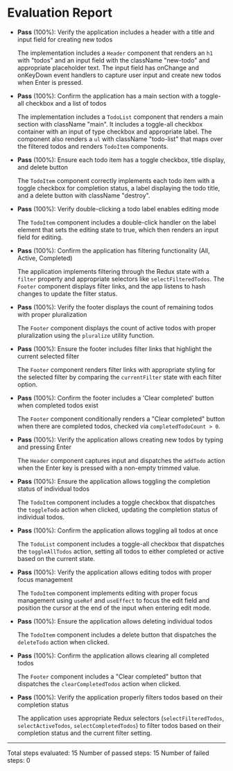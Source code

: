 # Evaluation Report

- **Pass** (100%): Verify the application includes a header with a title and input field for creating new todos
  
  The implementation includes a `Header` component that renders an `h1` with "todos" and an input field with the className "new-todo" and appropriate placeholder text. The input field has onChange and onKeyDown event handlers to capture user input and create new todos when Enter is pressed.

- **Pass** (100%): Confirm the application has a main section with a toggle-all checkbox and a list of todos
  
  The implementation includes a `TodoList` component that renders a main section with className "main". It includes a toggle-all checkbox container with an input of type checkbox and appropriate label. The component also renders a `ul` with className "todo-list" that maps over the filtered todos and renders `TodoItem` components.

- **Pass** (100%): Ensure each todo item has a toggle checkbox, title display, and delete button
  
  The `TodoItem` component correctly implements each todo item with a toggle checkbox for completion status, a label displaying the todo title, and a delete button with className "destroy".

- **Pass** (100%): Verify double-clicking a todo label enables editing mode
  
  The `TodoItem` component includes a double-click handler on the label element that sets the editing state to true, which then renders an input field for editing.

- **Pass** (100%): Confirm the application has filtering functionality (All, Active, Completed)
  
  The application implements filtering through the Redux state with a `filter` property and appropriate selectors like `selectFilteredTodos`. The `Footer` component displays filter links, and the app listens to hash changes to update the filter status.

- **Pass** (100%): Verify the footer displays the count of remaining todos with proper pluralization
  
  The `Footer` component displays the count of active todos with proper pluralization using the `pluralize` utility function.

- **Pass** (100%): Ensure the footer includes filter links that highlight the current selected filter
  
  The `Footer` component renders filter links with appropriate styling for the selected filter by comparing the `currentFilter` state with each filter option.

- **Pass** (100%): Confirm the footer includes a 'Clear completed' button when completed todos exist
  
  The `Footer` component conditionally renders a "Clear completed" button when there are completed todos, checked via `completedTodoCount > 0`.

- **Pass** (100%): Verify the application allows creating new todos by typing and pressing Enter
  
  The `Header` component captures input and dispatches the `addTodo` action when the Enter key is pressed with a non-empty trimmed value.

- **Pass** (100%): Ensure the application allows toggling the completion status of individual todos
  
  The `TodoItem` component includes a toggle checkbox that dispatches the `toggleTodo` action when clicked, updating the completion status of individual todos.

- **Pass** (100%): Confirm the application allows toggling all todos at once
  
  The `TodoList` component includes a toggle-all checkbox that dispatches the `toggleAllTodos` action, setting all todos to either completed or active based on the current state.

- **Pass** (100%): Verify the application allows editing todos with proper focus management
  
  The `TodoItem` component implements editing with proper focus management using `useRef` and `useEffect` to focus the edit field and position the cursor at the end of the input when entering edit mode.

- **Pass** (100%): Ensure the application allows deleting individual todos
  
  The `TodoItem` component includes a delete button that dispatches the `deleteTodo` action when clicked.

- **Pass** (100%): Confirm the application allows clearing all completed todos
  
  The `Footer` component includes a "Clear completed" button that dispatches the `clearCompletedTodos` action when clicked.

- **Pass** (100%): Verify the application properly filters todos based on their completion status
  
  The application uses appropriate Redux selectors (`selectFilteredTodos`, `selectActiveTodos`, `selectCompletedTodos`) to filter todos based on their completion status and the current filter setting.

---

Total steps evaluated: 15
Number of passed steps: 15
Number of failed steps: 0